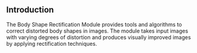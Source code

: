 ## Introduction

The Body Shape Rectification Module provides tools and algorithms to correct distorted body shapes in images. The module takes input images with varying degrees of distortion and produces visually improved images by applying rectification techniques.
